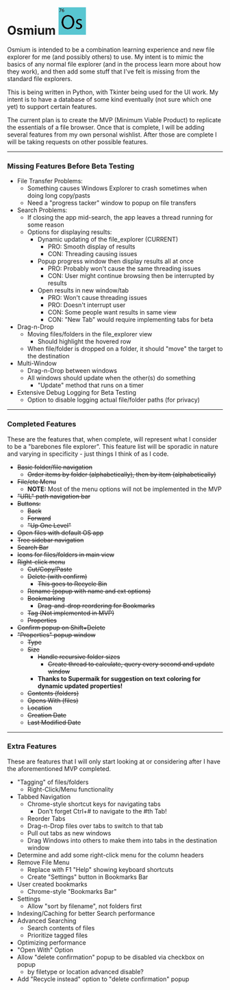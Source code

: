 # Osmium ![alt text](https://github.com/bussierem/Osmium/blob/master/resources/icons/osmium.png "Osmium Logo")

Osmium is intended to be a combination learning experience and new file explorer for me (and possibly others) to use.  My intent is to mimic the basics of any normal file explorer (and in the process learn more about how they work), and then add some stuff that I've felt is missing from the standard file explorers.

This is being written in Python, with Tkinter being used for the UI work.  My intent is to have a database of some kind eventually (not sure which one yet) to support certain features.

The current plan is to create the MVP (Minimum Viable Product) to replicate the essentials of a file browser.  Once that is complete, I will be adding several features from my own personal wishlist.  After those are complete I will be taking requests on other possible features.

---

### Missing Features Before Beta Testing
  - File Transfer Problems:
    - Something causes Windows Explorer to crash sometimes when doing long copy/pasts
    - Need a "progress tacker" window to popup on file transfers
  - Search Problems:
    - If closing the app mid-search, the app leaves a thread running for some reason
    - Options for displaying results:
        - Dynamic updating of the file_explorer (CURRENT)
            - PRO:  Smooth display of results
            - CON:  Threading causing issues
        - Popup progress window then display results all at once
            - PRO:  Probably won't cause the same threading issues
            - CON:  User might continue browsing then be interrupted by results
        - Open results in new window/tab
            - PRO:  Won't cause threading issues
            - PRO:  Doesn't interrupt user
            - CON:  Some people want results in same view
            - CON:  "New Tab" would require implementing tabs for beta
  - Drag-n-Drop
    - Moving files/folders in the file_explorer view
        - Should highlight the hovered row
    - When file/folder is dropped on a folder, it should "move" the target to the destination
  - Multi-Window
    - Drag-n-Drop between windows
    - All windows should update when the other(s) do something
        - "Update" method that runs on a timer
  - Extensive Debug Logging for Beta Testing
    - Option to disable logging actual file/folder paths (for privacy)

---

### Completed Features

These are the features that, when complete, will represent what I consider to be a "barebones file explorer".  This feature list will be sporadic in nature and varying in specificity - just things I think of as I code.
  - ~~Basic folder/file navigation~~
    - ~~Order items by folder (alphabetically), then by item (alphabetically)~~
  - ~~File/etc Menu~~
    - **NOTE:** Most of the menu options will not be implemented in the MVP
  - ~~"URL" path navigation bar~~
  - ~~Buttons:~~
    - ~~Back~~
    - ~~Forward~~
    - ~~"Up One Level"~~
  - ~~Open files with default OS app~~
  - ~~Tree sidebar navigation~~
  - ~~Search Bar~~
  - ~~Icons for files/folders in main view~~
  - ~~Right-click menu~~
    - ~~Cut/Copy/Paste~~
    - ~~Delete (with confirm)~~
        - ~~This goes to Recycle Bin~~
    - ~~Rename (popup with name and ext options)~~
    - ~~Bookmarking~~
        - ~~Drag-and-drop reordering for Bookmarks~~
    - ~~Tag (Not implemented in MVP)~~
    - ~~Properties~~
  - ~~Confirm popup on Shift+Delete~~
  - ~~"Properties" popup window~~
    - ~~Type~~
    - ~~Size~~
        - ~~Handle recursive folder sizes~~
            - ~~Create thread to calculate, query every second and update window~~
        - **Thanks to Supermaik for suggestion on text coloring for dynamic updated properties!**
    - ~~Contents (folders)~~
    - ~~Opens With (files)~~
    - ~~Location~~
    - ~~Creation Date~~
    - ~~Last Modified Date~~

---

### Extra Features
These are features that I will only start looking at or considering after I have the aforementioned MVP completed.
  - "Tagging" of files/folders
    - Right-Click/Menu functionality
  - Tabbed Navigation
    - Chrome-style shortcut keys for navigating tabs
        - Don't forget Ctrl+# to navigate to the #th Tab!
    - Reorder Tabs
    - Drag-n-Drop files over tabs to switch to that tab
    - Pull out tabs as new windows
    - Drag Windows into others to make them into tabs in the destination window
  - Determine and add some right-click menu for the column headers
  - Remove File Menu
    - Replace with F1 "Help" showing keyboard shortcuts
    - Create "Settings" button in Bookmarks Bar
  - User created bookmarks
    - Chrome-style "Bookmarks Bar"
  - Settings
    - Allow "sort by filename", not folders first
  - Indexing/Caching for better Search performance
  - Advanced Searching
    - Search contents of files
    - Prioritize tagged files
  - Optimizing performance
  - "Open With" Option
  - Allow "delete confirmation" popup to be disabled via checkbox on popup
    - by filetype or location advanced disable?
  - Add "Recycle instead" option to "delete confirmation" popup
